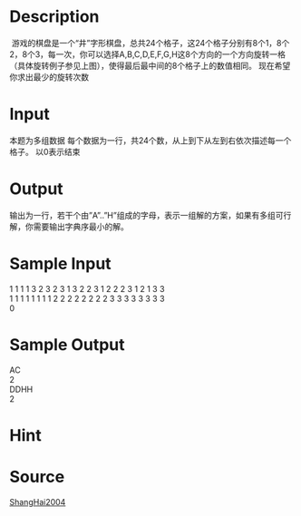 
# Description

<div class="content"><p><img border="0" src="/source/bzoj/1327/img/aHR0cHM6Ly9seWRzeS5jb20vSnVkZ2VPbmxpbmUvaW1hZ2VzLzEzMjcuanBn.jpg" alt=""/> 游戏的棋盘是一个“井”字形棋盘，总共24个格子，这24个格子分别有8个1，8个2，8个3，每一次，你可以选择A,B,C,D,E,F,G,H这8个方向的一个方向旋转一格（具体旋转例子参见上图），使得最后最中间的8个格子上的数值相同。 现在希望你求出最少的旋转次数</p></div>

# Input

<div class="content"><p>本题为多组数据 每个数据为一行，共24个数，从上到下从左到右依次描述每一个格子。 以0表示结束</p></div>

# Output

<div class="content"><p>输出为一行，若干个由”A”..”H”组成的字母，表示一组解的方案，如果有多组可行解，你需要输出字典序最小的解。</p></div>

# Sample Input

<div class="content"><span class="sampledata">1 1 1 1 3 2 3 2 3 1 3 2 2 3 1 2 2 2 3 1 2 1 3 3<br/>
1 1 1 1 1 1 1 1 2 2 2 2 2 2 2 2 3 3 3 3 3 3 3 3<br/>
0</span></div>

# Sample Output

<div class="content"><span class="sampledata">AC<br/>
2<br/>
DDHH<br/>
2</span></div>

# Hint

<div class="content"><p></p></div>

# Source

<div class="content"><p><a href="problemset.php?search=ShangHai2004">ShangHai2004</a></p></div>

